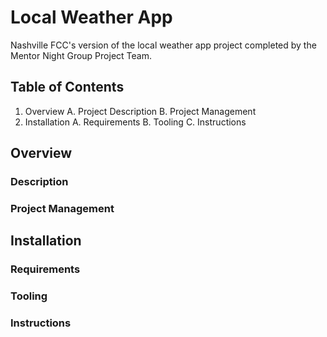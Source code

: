 # Local Weather App

Nashville FCC's version of the local weather app project completed by the Mentor Night Group Project Team.

## Table of Contents
1. Overview
   A. Project Description
   B. Project Management
1. Installation
   A. Requirements
   B. Tooling
   C. Instructions

## Overview
### Description
### Project Management

## Installation
### Requirements
### Tooling
### Instructions
